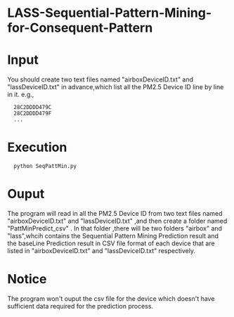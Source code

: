 # LASS-Sequential-Pattern-Mining-for-Consequent-Pattern

# Input
You should create two text files named "airboxDeviceID.txt" and "lassDeviceID.txt" in advance,which list all the PM2.5 Device ID line by line in it.
e.g.,
```
  28C2DDDD479C
  28C2DDDD479F
  ...
```
# Execution
```
  python SeqPattMin.py
```

# Ouput 
The program will read in all the PM2.5 Device ID from two text files named "airboxDeviceID.txt" and "lassDeviceID.txt" ,and then create a folder named "PattMinPredict_csv" . In that folder ,there will be two folders "airbox" and "lass",whcih contains the Sequential Pattern Mining Prediction result and the baseLine Prediction result in CSV file format of each device that are listed in "airboxDeviceID.txt" and "lassDeviceID.txt" respectively.

# Notice 
The program won't ouput the csv file for the device which doesn't have sufficient data required for the prediction process.    

